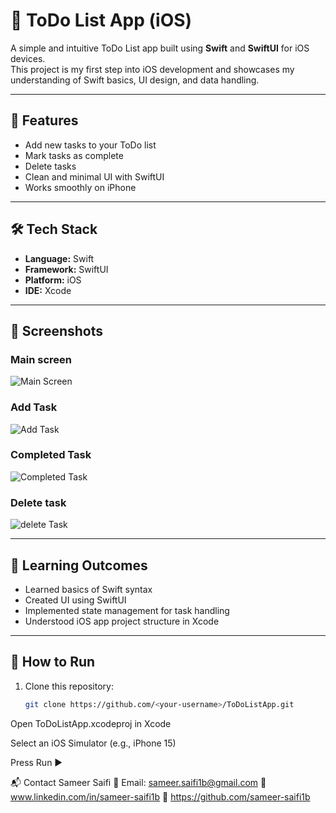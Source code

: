 # 📝 ToDo List App (iOS)

A simple and intuitive ToDo List app built using **Swift** and **SwiftUI** for iOS devices.  
This project is my first step into iOS development and showcases my understanding of Swift basics, UI design, and data handling.

---

## 🚀 Features
- Add new tasks to your ToDo list
- Mark tasks as complete
- Delete tasks
- Clean and minimal UI with SwiftUI
- Works smoothly on iPhone

---

## 🛠️ Tech Stack
- **Language:** Swift
- **Framework:** SwiftUI
- **Platform:** iOS
- **IDE:** Xcode

---

## 📸 Screenshots

### Main screen
![Main Screen](image1.png)

### Add Task
![Add Task](image2.png)

### Completed Task
![Completed Task](image3.png)

### Delete task
![delete Task](image4.png)

---

## 🎯 Learning Outcomes
- Learned basics of Swift syntax
- Created UI using SwiftUI
- Implemented state management for task handling
- Understood iOS app project structure in Xcode

---

## 🏃 How to Run
1. Clone this repository:
   ```bash
   git clone https://github.com/<your-username>/ToDoListApp.git
Open ToDoListApp.xcodeproj in Xcode

Select an iOS Simulator (e.g., iPhone 15)

Press Run ▶️

📬 Contact
Sameer Saifi
📧 Email: sameer.saifi1b@gmail.com
💼 www.linkedin.com/in/sameer-saifi1b
🐙 https://github.com/sameer-saifi1b

